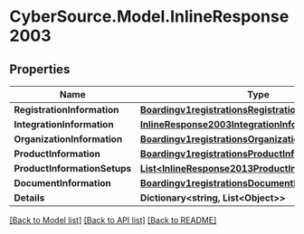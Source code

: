 # CyberSource.Model.InlineResponse2003
## Properties

Name | Type | Description | Notes
------------ | ------------- | ------------- | -------------
**RegistrationInformation** | [**Boardingv1registrationsRegistrationInformation**](Boardingv1registrationsRegistrationInformation.md) |  | [optional] 
**IntegrationInformation** | [**InlineResponse2003IntegrationInformation**](InlineResponse2003IntegrationInformation.md) |  | [optional] 
**OrganizationInformation** | [**Boardingv1registrationsOrganizationInformation**](Boardingv1registrationsOrganizationInformation.md) |  | [optional] 
**ProductInformation** | [**Boardingv1registrationsProductInformation**](Boardingv1registrationsProductInformation.md) |  | [optional] 
**ProductInformationSetups** | [**List&lt;InlineResponse2013ProductInformationSetups&gt;**](InlineResponse2013ProductInformationSetups.md) |  | [optional] 
**DocumentInformation** | [**Boardingv1registrationsDocumentInformation**](Boardingv1registrationsDocumentInformation.md) |  | [optional] 
**Details** | **Dictionary&lt;string, List&lt;Object&gt;&gt;** |  | [optional] 

[[Back to Model list]](../README.md#documentation-for-models) [[Back to API list]](../README.md#documentation-for-api-endpoints) [[Back to README]](../README.md)

